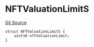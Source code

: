 # NFTValuationLimitS
[Git Source](https://github.com/thrackle-io/tron/blob/46cb5e729fbe3c8dc7b7ecacae59ec49544d86f9/src/client/token/handler/diamond/RuleStorage.sol)


```solidity
struct NFTValuationLimitS {
    uint16 nftValuationLimit;
}
```

